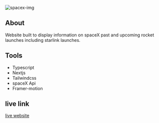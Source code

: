 ![spacex-img](https://user-images.githubusercontent.com/65251662/160605496-761680f3-fbbe-4986-b2d4-e248c81c63ec.jpg)

## About

Website built to display information on spaceX past and upcoming rocket launches including starlink launches.

## Tools

- Typescript
- Nextjs
- Tailwindcss
- spaceX Api
- Framer-motion

## live link

[live website](http://space-x-launches-iota.vercel.app/)
